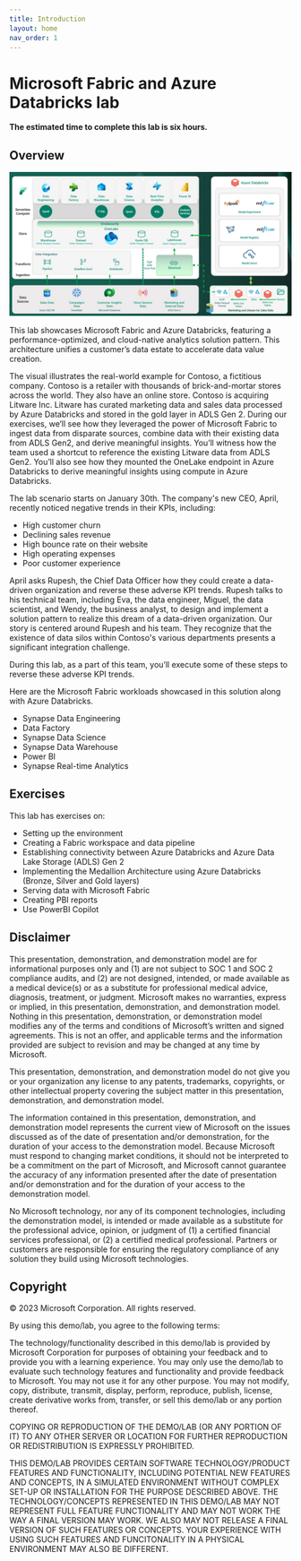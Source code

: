 ```yaml
---
title: Introduction
layout: home
nav_order: 1
---
```


# Microsoft Fabric and Azure Databricks lab


**The estimated time to complete this lab is six hours.**

## Overview

![ArchitectureDiagramMFADBNew.png](docs/media/instructions240153/ArchitectureDiagramMFADBNew.png)

This lab showcases Microsoft Fabric and Azure Databricks, featuring a performance-optimized, and cloud-native analytics solution pattern. This architecture unifies a customer’s data estate to accelerate data value creation.  

The visual illustrates the real-world example for Contoso, a fictitious company. Contoso is a retailer with thousands of brick-and-mortar stores across the world. They also have an online store. Contoso is acquiring Litware Inc. Litware has curated marketing data and sales data processed by Azure Databricks and stored in the gold layer in ADLS Gen 2. 
During our exercises, we’ll see how they leveraged the power of Microsoft Fabric to ingest data from disparate sources, combine data with their existing data from ADLS Gen2, and derive meaningful insights. You’ll witness how the team used a shortcut to reference the existing Litware data from ADLS Gen2. You’ll also see how they mounted the OneLake endpoint in Azure Databricks to derive meaningful insights using compute in Azure Databricks.  
 
The lab scenario starts on January 30th. The company's new CEO, April, recently noticed negative trends in their KPIs, including:

* High customer churn
* Declining sales revenue
* High bounce rate on their website
* High operating expenses
* Poor customer experience

April asks Rupesh, the Chief Data Officer how they could create a data-driven organization and reverse these adverse KPI trends. Rupesh talks to his technical team, including Eva, the data engineer, Miguel, the data scientist, and Wendy, the business analyst, to design and implement a solution pattern to realize this dream of a data-driven organization. Our story is centered around Rupesh and his team. They recognize that the existence of data silos within Contoso's various departments presents a significant integration challenge. 

During this lab, as a part of this team, you’ll execute some of these steps to reverse these adverse KPI trends.

Here are the Microsoft Fabric workloads showcased in this solution along with Azure Databricks.

- Synapse Data Engineering
- Data Factory
- Synapse Data Science
- Synapse Data Warehouse
- Power BI
- Synapse Real-time Analytics

## Exercises

This lab has exercises on:

- Setting up the environment
- Creating a Fabric workspace and data pipeline
- Establishing connectivity between Azure Databricks and Azure Data Lake Storage (ADLS) Gen 2
- Implementing the Medallion Architecture using Azure Databricks (Bronze, Silver and Gold layers)
- Serving data with Microsoft Fabric
- Creating PBI reports
- Use PowerBI Copilot


## Disclaimer

This presentation, demonstration, and demonstration model are for informational purposes only and (1) are not subject to SOC 1 and SOC 2 compliance audits, and (2) are not designed, intended, or made available as a medical device(s) or as a substitute for professional medical advice, diagnosis, treatment, or judgment. Microsoft makes no warranties, express or implied, in this presentation, demonstration, and demonstration model. Nothing in this presentation, demonstration, or demonstration model modifies any of the terms and conditions of Microsoft’s written and signed agreements. This is not an offer, and applicable terms and the information provided are subject to revision and may be changed at any time by Microsoft.

This presentation, demonstration, and demonstration model do not give you or your organization any license to any patents, trademarks, copyrights, or other intellectual property covering the subject matter in this presentation, demonstration, and demonstration model.

The information contained in this presentation, demonstration, and demonstration model represents the current view of Microsoft on the issues discussed as of the date of presentation and/or demonstration, for the duration of your access to the demonstration model. Because Microsoft must respond to changing market conditions, it should not be interpreted to be a commitment on the part of Microsoft, and Microsoft cannot guarantee the accuracy of any information presented after the date of presentation and/or demonstration and for the duration of your access to the demonstration model.

No Microsoft technology, nor any of its component technologies, including the demonstration model, is intended or made available as a substitute for the professional advice, opinion, or judgment of (1) a certified financial services professional, or (2) a certified medical professional. Partners or customers are responsible for ensuring the regulatory compliance of any solution they build using Microsoft technologies.

## Copyright

© 2023 Microsoft Corporation. All rights reserved. 

By using this demo/lab, you agree to the following terms:

The technology/functionality described in this demo/lab is provided by Microsoft Corporation for purposes of obtaining your feedback and to provide you with a learning experience. You may only use the demo/lab to evaluate such technology features and functionality and provide feedback to Microsoft. You may not use it for any other purpose. You may not modify, copy, distribute, transmit, display, perform, reproduce, publish, license, create derivative works from, transfer, or sell this demo/lab or any portion thereof.

COPYING OR REPRODUCTION OF THE DEMO/LAB (OR ANY PORTION OF IT) TO ANY OTHER SERVER OR LOCATION FOR FURTHER REPRODUCTION OR REDISTRIBUTION IS EXPRESSLY PROHIBITED.

THIS DEMO/LAB PROVIDES CERTAIN SOFTWARE TECHNOLOGY/PRODUCT FEATURES AND FUNCTIONALITY, INCLUDING POTENTIAL NEW FEATURES AND CONCEPTS, IN A SIMULATED ENVIRONMENT WITHOUT COMPLEX SET-UP OR INSTALLATION FOR THE PURPOSE DESCRIBED ABOVE. THE TECHNOLOGY/CONCEPTS REPRESENTED IN THIS DEMO/LAB MAY NOT REPRESENT FULL FEATURE FUNCTIONALITY AND MAY NOT WORK THE WAY A FINAL VERSION MAY WORK. WE ALSO MAY NOT RELEASE A FINAL VERSION OF SUCH FEATURES OR CONCEPTS. YOUR EXPERIENCE WITH USING SUCH FEATURES AND FUNCITONALITY IN A PHYSICAL ENVIRONMENT MAY ALSO BE DIFFERENT.

